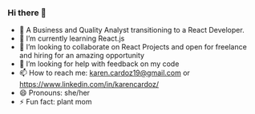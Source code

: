 ### Hi there 👋


- 🔭 A Business and Quality Analyst transitioning to a React Developer.
- 🌱 I’m currently learning React.js
- 👯 I’m looking to collaborate on React Projects and open for freelance and hiring for an amazing opportunity
- 🤔 I’m looking for help with feedback on my code
- 📫 How to reach me: karen.cardoz19@gmail.com or https://www.linkedin.com/in/karencardoz/
- 😄 Pronouns: she/her
- ⚡ Fun fact: plant mom
